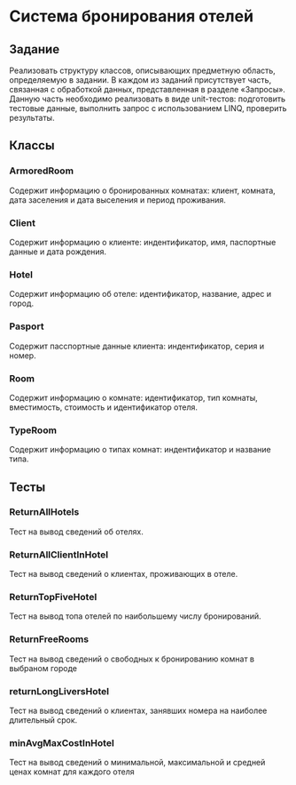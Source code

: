 # Система бронирования отелей

## Задание
Реализовать структуру классов, описывающих предметную область, определяемую в задании. В каждом из заданий присутствует часть, связанная с обработкой данных, представленная в разделе «Запросы». Данную часть необходимо реализовать в виде unit-тестов: подготовить тестовые данные, выполнить запрос с использованием LINQ, проверить результаты.

## Классы

### ArmoredRoom
Содержит информацию о бронированных комнатах: клиент, комната, дата заселения и дата выселения и период проживания.

### Client
Содержит информацию о клиенте: индентификатор, имя, паспортные данные и дата рождения.

### Hotel
Содержит информацию об отеле: идентификатор, название, адрес и город.

### Pasport
Содержит пасспортные данные клиента: индентификатор, серия и номер.

### Room
Содержит информацию о комнате: идентификатор, тип комнаты, вместимость, стоимость и идентификатор отеля. 

### TypeRoom
Содержит информацию о типах комнат: индентификатор и название типа.

## Тесты

### ReturnAllHotels
Тест на вывод сведений об отелях.

### ReturnAllClientInHotel
Тест на вывод сведений о клиентах, проживающих в отеле.

### ReturnTopFiveHotel
Тест на вывод топа отелей по наибольшему числу бронирований.

### ReturnFreeRooms
Тест на вывод сведений о свободных к бронированию комнат в выбраном городе

### returnLongLiversHotel
Тест на вывод сведений о клиентах, занявших номера на наиболее длительный срок.

### minAvgMaxCostInHotel
Тест на вывод сведений о минимальной, максимальной и средней ценах комнат для каждого отеля